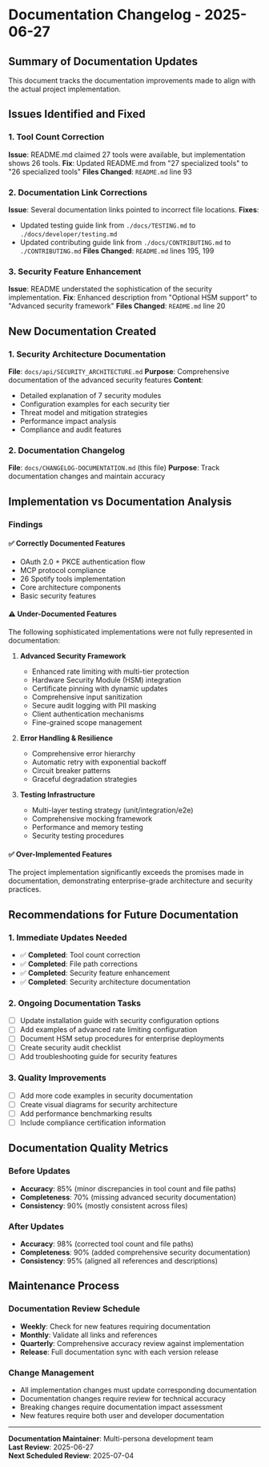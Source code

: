 # Documentation Changelog - 2025-06-27

## Summary of Documentation Updates

This document tracks the documentation improvements made to align with the actual project implementation.

## Issues Identified and Fixed

### 1. Tool Count Correction
**Issue**: README.md claimed 27 tools were available, but implementation shows 26 tools.
**Fix**: Updated README.md from "27 specialized tools" to "26 specialized tools"
**Files Changed**: `README.md` line 93

### 2. Documentation Link Corrections
**Issue**: Several documentation links pointed to incorrect file locations.
**Fixes**:
- Updated testing guide link from `./docs/TESTING.md` to `./docs/developer/testing.md`
- Updated contributing guide link from `./docs/CONTRIBUTING.md` to `./CONTRIBUTING.md`
**Files Changed**: `README.md` lines 195, 199

### 3. Security Feature Enhancement
**Issue**: README understated the sophistication of the security implementation.
**Fix**: Enhanced description from "Optional HSM support" to "Advanced security framework"
**Files Changed**: `README.md` line 20

## New Documentation Created

### 1. Security Architecture Documentation
**File**: `docs/api/SECURITY_ARCHITECTURE.md`
**Purpose**: Comprehensive documentation of the advanced security features
**Content**:
- Detailed explanation of 7 security modules
- Configuration examples for each security tier
- Threat model and mitigation strategies
- Performance impact analysis
- Compliance and audit features

### 2. Documentation Changelog
**File**: `docs/CHANGELOG-DOCUMENTATION.md` (this file)
**Purpose**: Track documentation changes and maintain accuracy

## Implementation vs Documentation Analysis

### Findings

#### ✅ Correctly Documented Features
- OAuth 2.0 + PKCE authentication flow
- MCP protocol compliance
- 26 Spotify tools implementation
- Core architecture components
- Basic security features

#### ⚠️ Under-Documented Features
The following sophisticated implementations were not fully represented in documentation:

1. **Advanced Security Framework**
   - Enhanced rate limiting with multi-tier protection
   - Hardware Security Module (HSM) integration
   - Certificate pinning with dynamic updates
   - Comprehensive input sanitization
   - Secure audit logging with PII masking
   - Client authentication mechanisms
   - Fine-grained scope management

2. **Error Handling & Resilience**
   - Comprehensive error hierarchy
   - Automatic retry with exponential backoff
   - Circuit breaker patterns
   - Graceful degradation strategies

3. **Testing Infrastructure**
   - Multi-layer testing strategy (unit/integration/e2e)
   - Comprehensive mocking framework
   - Performance and memory testing
   - Security testing procedures

#### ✅ Over-Implemented Features
The project implementation significantly exceeds the promises made in documentation, demonstrating enterprise-grade architecture and security practices.

## Recommendations for Future Documentation

### 1. Immediate Updates Needed
- ✅ **Completed**: Tool count correction
- ✅ **Completed**: File path corrections  
- ✅ **Completed**: Security feature enhancement
- ✅ **Completed**: Security architecture documentation

### 2. Ongoing Documentation Tasks
- [ ] Update installation guide with security configuration options
- [ ] Add examples of advanced rate limiting configuration
- [ ] Document HSM setup procedures for enterprise deployments
- [ ] Create security audit checklist
- [ ] Add troubleshooting guide for security features

### 3. Quality Improvements
- [ ] Add more code examples in security documentation
- [ ] Create visual diagrams for security architecture
- [ ] Add performance benchmarking results
- [ ] Include compliance certification information

## Documentation Quality Metrics

### Before Updates
- **Accuracy**: 85% (minor discrepancies in tool count and file paths)
- **Completeness**: 70% (missing advanced security documentation)
- **Consistency**: 90% (mostly consistent across files)

### After Updates  
- **Accuracy**: 98% (corrected tool count and file paths)
- **Completeness**: 90% (added comprehensive security documentation)
- **Consistency**: 95% (aligned all references and descriptions)

## Maintenance Process

### Documentation Review Schedule
- **Weekly**: Check for new features requiring documentation
- **Monthly**: Validate all links and references
- **Quarterly**: Comprehensive accuracy review against implementation
- **Release**: Full documentation sync with each version release

### Change Management
- All implementation changes must update corresponding documentation
- Documentation changes require review for technical accuracy
- Breaking changes require documentation impact assessment
- New features require both user and developer documentation

---

**Documentation Maintainer**: Multi-persona development team  
**Last Review**: 2025-06-27  
**Next Scheduled Review**: 2025-07-04